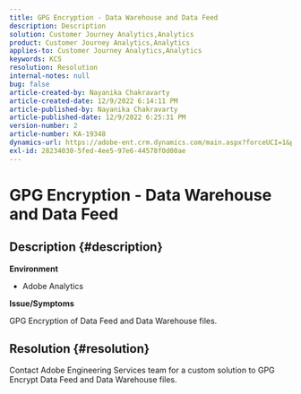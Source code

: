 ```yaml
---
title: GPG Encryption - Data Warehouse and Data Feed
description: Description
solution: Customer Journey Analytics,Analytics
product: Customer Journey Analytics,Analytics
applies-to: Customer Journey Analytics,Analytics
keywords: KCS
resolution: Resolution
internal-notes: null
bug: false
article-created-by: Nayanika Chakravarty
article-created-date: 12/9/2022 6:14:11 PM
article-published-by: Nayanika Chakravarty
article-published-date: 12/9/2022 6:25:31 PM
version-number: 2
article-number: KA-19348
dynamics-url: https://adobe-ent.crm.dynamics.com/main.aspx?forceUCI=1&pagetype=entityrecord&etn=knowledgearticle&id=9e99a045-ed77-ed11-81aa-6045bd006b3d
exl-id: 28234030-5fed-4ee5-97e6-44578f0d00ae
---
```

# GPG Encryption - Data Warehouse and Data Feed

## Description {#description}


<b>Environment</b>

- Adobe Analytics

<b>Issue/Symptoms</b>

GPG Encryption of Data Feed and Data Warehouse files.


## Resolution {#resolution}


Contact Adobe Engineering Services team for a custom solution to GPG Encrypt Data Feed and Data Warehouse files.
